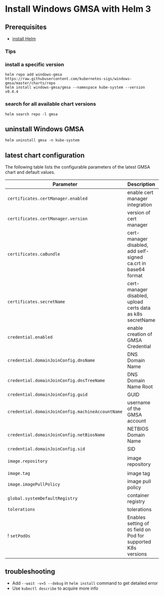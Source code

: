 # Install Windows GMSA with Helm 3

## Prerequisites

- [install Helm](https://helm.sh/docs/intro/quickstart/#install-helm)

### Tips

### install a specific version

```console
helm repo add windows-gmsa https://raw.githubusercontent.com/kubernetes-sigs/windows-gmsa/master/charts/repo
helm install windows-gmsa/gmsa --namespace kube-system --version v0.4.4
```

### search for all available chart versions

```console
helm search repo -l gmsa
```

## uninstall Windows GMSA

```console
helm uninstall gmsa -n kube-system
```

## latest chart configuration

The following table lists the configurable parameters of the latest GMSA chart and default values.

| Parameter                                             | Description                                                       | Default                                               |
|-------------------------------------------------------|-------------------------------------------------------------------|-------------------------------------------------------|
| `certificates.certManager.enabled`                    | enable cert manager integration                                   | `true`                                                |
| `certificates.certManager.version`                    | version of cert manager                                           |                                                       |
| `certificates.caBundle`                               | cert-manager disabled, add self-signed ca.crt in base64 format    |                                                       |
| `certificates.secretName`                             | cert-manager disabled, upload certs data as k8s secretName        | `gmsa-server-cert`                                    |
| `credential.enabled`                                  | enable creation of GMSA Credential                                | `true`                                                |
| `credential.domainJoinConfig.dnsName`                 | DNS Domain Name                                                   |                                                       |
| `credential.domainJoinConfig.dnsTreeName`             | DNS Domain Name Root                                              |                                                       |
| `credential.domainJoinConfig.guid`                    | GUID                                                              |                                                       |
| `credential.domainJoinConfig.machineAccountName`      | username of the GMSA account                                      |                                                       |
| `credential.domainJoinConfig.netBiosName`             | NETBIOS Domain Name                                               |                                                       |
| `credential.domainJoinConfig.sid`                     | SID                                                               |                                                       |
| `image.repository`                                    | image repository                                                  | `registry.k8s.io/gmsa-webhook/k8s-gmsa-webhook`       |
| `image.tag`                                           | image tag                                                         | `v0.4.0`                                              |
| `image.imagePullPolicy`                               | image pull policy                                                 | `IfNotPresent`                                        |
| `global.systemDefaultRegistry`                        | container registry                                                |                                                       |
| `tolerations`                                         | tolerations                                                       | []                                                    |
! `setPodOs`                                            | Enables setting of `OS` field on Pod for supported K8s versions   | `true`                                                |

## troubleshooting

- Add `--wait -v=5 --debug` in `helm install` command to get detailed error
- Use `kubectl describe` to acquire more info
